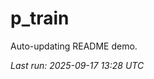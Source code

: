 # p_train

Auto-updating README demo.

<!--START_SECTION:status-->
_Last run: 2025-09-17 13:28 UTC_
<!--END_SECTION:status-->





































































































































































































































































































































































































































































































































































































































































